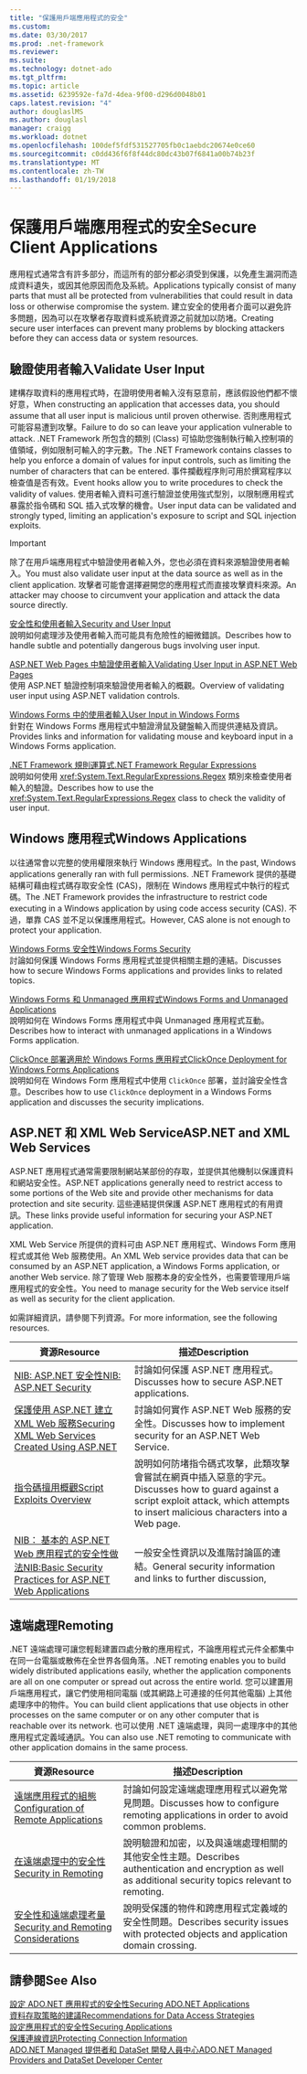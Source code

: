 ```yaml
---
title: "保護用戶端應用程式的安全"
ms.custom: 
ms.date: 03/30/2017
ms.prod: .net-framework
ms.reviewer: 
ms.suite: 
ms.technology: dotnet-ado
ms.tgt_pltfrm: 
ms.topic: article
ms.assetid: 6239592e-fa7d-4dea-9f00-d296d0048b01
caps.latest.revision: "4"
author: douglaslMS
ms.author: douglasl
manager: craigg
ms.workload: dotnet
ms.openlocfilehash: 100def5fdf531527705fb0c1aebdc20674e0ce60
ms.sourcegitcommit: c0dd436f6f8f44dc80dc43b07f6841a00b74b23f
ms.translationtype: MT
ms.contentlocale: zh-TW
ms.lasthandoff: 01/19/2018
---
```

# <a name="secure-client-applications"></a><span data-ttu-id="46a4c-102">保護用戶端應用程式的安全</span><span class="sxs-lookup"><span data-stu-id="46a4c-102">Secure Client Applications</span></span>
<span data-ttu-id="46a4c-103">應用程式通常含有許多部分，而這所有的部分都必須受到保護，以免產生漏洞而造成資料遺失，或因其他原因而危及系統。</span><span class="sxs-lookup"><span data-stu-id="46a4c-103">Applications typically consist of many parts that must all be protected from vulnerabilities that could result in data loss or otherwise compromise the system.</span></span> <span data-ttu-id="46a4c-104">建立安全的使用者介面可以避免許多問題，因為可以在攻擊者存取資料或系統資源之前就加以防堵。</span><span class="sxs-lookup"><span data-stu-id="46a4c-104">Creating secure user interfaces can prevent many problems by blocking attackers before they can access data or system resources.</span></span>  
  
## <a name="validate-user-input"></a><span data-ttu-id="46a4c-105">驗證使用者輸入</span><span class="sxs-lookup"><span data-stu-id="46a4c-105">Validate User Input</span></span>  
 <span data-ttu-id="46a4c-106">建構存取資料的應用程式時，在證明使用者輸入沒有惡意前，應該假設他們都不懷好意，</span><span class="sxs-lookup"><span data-stu-id="46a4c-106">When constructing an application that accesses data, you should assume that all user input is malicious until proven otherwise.</span></span> <span data-ttu-id="46a4c-107">否則應用程式可能容易遭到攻擊。</span><span class="sxs-lookup"><span data-stu-id="46a4c-107">Failure to do so can leave your application vulnerable to attack.</span></span> <span data-ttu-id="46a4c-108">.NET Framework 所包含的類別 (Class) 可協助您強制執行輸入控制項的值領域，例如限制可輸入的字元數。</span><span class="sxs-lookup"><span data-stu-id="46a4c-108">The .NET Framework contains classes to help you enforce a domain of values for input controls, such as limiting the number of characters that can be entered.</span></span> <span data-ttu-id="46a4c-109">事件攔截程序則可用於撰寫程序以檢查值是否有效。</span><span class="sxs-lookup"><span data-stu-id="46a4c-109">Event hooks allow you to write procedures to check the validity of values.</span></span> <span data-ttu-id="46a4c-110">使用者輸入資料可進行驗證並使用強式型別，以限制應用程式暴露於指令碼和 SQL 插入式攻擊的機會。</span><span class="sxs-lookup"><span data-stu-id="46a4c-110">User input data can be validated and strongly typed, limiting an application's exposure to script and SQL injection exploits.</span></span>  
  
> [!IMPORTANT]
>  <span data-ttu-id="46a4c-111">除了在用戶端應用程式中驗證使用者輸入外，您也必須在資料來源驗證使用者輸入。</span><span class="sxs-lookup"><span data-stu-id="46a4c-111">You must also validate user input at the data source as well as in the client application.</span></span> <span data-ttu-id="46a4c-112">攻擊者可能會選擇避開您的應用程式而直接攻擊資料來源。</span><span class="sxs-lookup"><span data-stu-id="46a4c-112">An attacker may choose to circumvent your application and attack the data source directly.</span></span>  
  
 [<span data-ttu-id="46a4c-113">安全性和使用者輸入</span><span class="sxs-lookup"><span data-stu-id="46a4c-113">Security and User Input</span></span>](../../../../docs/standard/security/security-and-user-input.md)  
 <span data-ttu-id="46a4c-114">說明如何處理涉及使用者輸入而可能具有危險性的細微錯誤。</span><span class="sxs-lookup"><span data-stu-id="46a4c-114">Describes how to handle subtle and potentially dangerous bugs involving user input.</span></span>  
  
 [<span data-ttu-id="46a4c-115">ASP.NET Web Pages 中驗證使用者輸入</span><span class="sxs-lookup"><span data-stu-id="46a4c-115">Validating User Input in ASP.NET Web Pages</span></span>](http://msdn.microsoft.com/library/4ad3dacb-89e0-4cee-89ac-40a3f2a85461)  
 <span data-ttu-id="46a4c-116">使用 ASP.NET 驗證控制項來驗證使用者輸入的概觀。</span><span class="sxs-lookup"><span data-stu-id="46a4c-116">Overview of validating user input using ASP.NET validation controls.</span></span>  
  
 [<span data-ttu-id="46a4c-117">Windows Forms 中的使用者輸入</span><span class="sxs-lookup"><span data-stu-id="46a4c-117">User Input in Windows Forms</span></span>](../../../../docs/framework/winforms/user-input-in-windows-forms.md)  
 <span data-ttu-id="46a4c-118">針對在 Windows Forms 應用程式中驗證滑鼠及鍵盤輸入而提供連結及資訊。</span><span class="sxs-lookup"><span data-stu-id="46a4c-118">Provides links and information for validating mouse and keyboard input in a Windows Forms application.</span></span>  
  
 [<span data-ttu-id="46a4c-119">.NET Framework 規則運算式</span><span class="sxs-lookup"><span data-stu-id="46a4c-119">.NET Framework Regular Expressions</span></span>](../../../../docs/standard/base-types/regular-expressions.md)  
 <span data-ttu-id="46a4c-120">說明如何使用 <xref:System.Text.RegularExpressions.Regex> 類別來檢查使用者輸入的驗證。</span><span class="sxs-lookup"><span data-stu-id="46a4c-120">Describes how to use the <xref:System.Text.RegularExpressions.Regex> class to check the validity of user input.</span></span>  
  
## <a name="windows-applications"></a><span data-ttu-id="46a4c-121">Windows 應用程式</span><span class="sxs-lookup"><span data-stu-id="46a4c-121">Windows Applications</span></span>  
 <span data-ttu-id="46a4c-122">以往通常會以完整的使用權限來執行 Windows 應用程式。</span><span class="sxs-lookup"><span data-stu-id="46a4c-122">In the past, Windows applications generally ran with full permissions.</span></span> <span data-ttu-id="46a4c-123">.NET Framework 提供的基礎結構可藉由程式碼存取安全性 (CAS)，限制在 Windows 應用程式中執行的程式碼。</span><span class="sxs-lookup"><span data-stu-id="46a4c-123">The .NET Framework provides the infrastructure to restrict code executing in a Windows application by using code access security (CAS).</span></span> <span data-ttu-id="46a4c-124">不過，單靠 CAS 並不足以保護應用程式。</span><span class="sxs-lookup"><span data-stu-id="46a4c-124">However, CAS alone is not enough to protect your application.</span></span>  
  
 [<span data-ttu-id="46a4c-125">Windows Forms 安全性</span><span class="sxs-lookup"><span data-stu-id="46a4c-125">Windows Forms Security</span></span>](../../../../docs/framework/winforms/windows-forms-security.md)  
 <span data-ttu-id="46a4c-126">討論如何保護 Windows Forms 應用程式並提供相關主題的連結。</span><span class="sxs-lookup"><span data-stu-id="46a4c-126">Discusses how to secure Windows Forms applications and provides links to related topics.</span></span>  
  
 [<span data-ttu-id="46a4c-127">Windows Forms 和 Unmanaged 應用程式</span><span class="sxs-lookup"><span data-stu-id="46a4c-127">Windows Forms and Unmanaged Applications</span></span>](../../../../docs/framework/winforms/advanced/windows-forms-and-unmanaged-applications.md)  
 <span data-ttu-id="46a4c-128">說明如何在 Windows Forms 應用程式中與 Unmanaged 應用程式互動。</span><span class="sxs-lookup"><span data-stu-id="46a4c-128">Describes how to interact with unmanaged applications in a Windows Forms application.</span></span>  
  
 [<span data-ttu-id="46a4c-129">ClickOnce 部署適用於 Windows Forms 應用程式</span><span class="sxs-lookup"><span data-stu-id="46a4c-129">ClickOnce Deployment for Windows Forms Applications</span></span>](http://msdn.microsoft.com/library/34d8c770-48f2-460c-8d67-4ea5684511df)  
 <span data-ttu-id="46a4c-130">說明如何在 Windows Form 應用程式中使用 `ClickOnce` 部署，並討論安全性含意。</span><span class="sxs-lookup"><span data-stu-id="46a4c-130">Describes how to use `ClickOnce` deployment in a Windows Forms application and discusses the security implications.</span></span>  
  
## <a name="aspnet-and-xml-web-services"></a><span data-ttu-id="46a4c-131">ASP.NET 和 XML Web Service</span><span class="sxs-lookup"><span data-stu-id="46a4c-131">ASP.NET and XML Web Services</span></span>  
 <span data-ttu-id="46a4c-132">ASP.NET 應用程式通常需要限制網站某部份的存取，並提供其他機制以保護資料和網站安全性。</span><span class="sxs-lookup"><span data-stu-id="46a4c-132">ASP.NET applications generally need to restrict access to some portions of the Web site and provide other mechanisms for data protection and site security.</span></span> <span data-ttu-id="46a4c-133">這些連結提供保護 ASP.NET 應用程式的有用資訊。</span><span class="sxs-lookup"><span data-stu-id="46a4c-133">These links provide useful information for securing your ASP.NET application.</span></span>  
  
 <span data-ttu-id="46a4c-134">XML Web Service 所提供的資料可由 ASP.NET 應用程式、Windows Form 應用程式或其他 Web 服務使用。</span><span class="sxs-lookup"><span data-stu-id="46a4c-134">An XML Web service provides data that can be consumed by an ASP.NET application, a Windows Forms application, or another Web service.</span></span> <span data-ttu-id="46a4c-135">除了管理 Web 服務本身的安全性外，也需要管理用戶端應用程式的安全性。</span><span class="sxs-lookup"><span data-stu-id="46a4c-135">You need to manage security for the Web service itself as well as security for the client application.</span></span>  
  
 <span data-ttu-id="46a4c-136">如需詳細資訊，請參閱下列資源。</span><span class="sxs-lookup"><span data-stu-id="46a4c-136">For more information, see the following resources.</span></span>  
  
|<span data-ttu-id="46a4c-137">資源</span><span class="sxs-lookup"><span data-stu-id="46a4c-137">Resource</span></span>|<span data-ttu-id="46a4c-138">描述</span><span class="sxs-lookup"><span data-stu-id="46a4c-138">Description</span></span>|  
|--------------|-----------------|  
|[<span data-ttu-id="46a4c-139">NIB: ASP.NET 安全性</span><span class="sxs-lookup"><span data-stu-id="46a4c-139">NIB: ASP.NET Security</span></span>](http://msdn.microsoft.com/library/04b37532-18d9-40b4-8e5f-ee09a70b311d)|<span data-ttu-id="46a4c-140">討論如何保護 ASP.NET 應用程式。</span><span class="sxs-lookup"><span data-stu-id="46a4c-140">Discusses how to secure ASP.NET applications.</span></span>|  
|[<span data-ttu-id="46a4c-141">保護使用 ASP.NET 建立 XML Web 服務</span><span class="sxs-lookup"><span data-stu-id="46a4c-141">Securing XML Web Services Created Using ASP.NET</span></span>](http://msdn.microsoft.com/library/354b2ab1-2782-4542-b32a-dc560178b90c)|<span data-ttu-id="46a4c-142">討論如何實作 ASP.NET Web 服務的安全性。</span><span class="sxs-lookup"><span data-stu-id="46a4c-142">Discusses how to implement security for an ASP.NET Web Service.</span></span>|  
|[<span data-ttu-id="46a4c-143">指令碼擅用概觀</span><span class="sxs-lookup"><span data-stu-id="46a4c-143">Script Exploits Overview</span></span>](http://msdn.microsoft.com/library/772c7312-211a-4eb3-8d6e-eec0aa1dcc07)|<span data-ttu-id="46a4c-144">說明如何防堵指令碼式攻擊，此類攻擊會嘗試在網頁中插入惡意的字元。</span><span class="sxs-lookup"><span data-stu-id="46a4c-144">Discusses how to guard against a script exploit attack, which attempts to insert malicious characters into a Web page.</span></span>|  
|[<span data-ttu-id="46a4c-145">NIB： 基本的 ASP.NET Web 應用程式的安全性做法</span><span class="sxs-lookup"><span data-stu-id="46a4c-145">NIB:Basic Security Practices for ASP.NET Web Applications</span></span>](http://msdn.microsoft.com/library/94a52ab8-731d-417e-b997-721baf43df38)|<span data-ttu-id="46a4c-146">一般安全性資訊以及進階討論區的連結。</span><span class="sxs-lookup"><span data-stu-id="46a4c-146">General security information and links to further discussion,</span></span>|  
  
## <a name="remoting"></a><span data-ttu-id="46a4c-147">遠端處理</span><span class="sxs-lookup"><span data-stu-id="46a4c-147">Remoting</span></span>  
 <span data-ttu-id="46a4c-148">.NET 遠端處理可讓您輕鬆建置四處分散的應用程式，不論應用程式元件全都集中在同一台電腦或散佈在全世界各個角落。</span><span class="sxs-lookup"><span data-stu-id="46a4c-148">.NET remoting enables you to build widely distributed applications easily, whether the application components are all on one computer or spread out across the entire world.</span></span> <span data-ttu-id="46a4c-149">您可以建置用戶端應用程式，讓它們使用相同電腦 (或其網路上可連接的任何其他電腦) 上其他處理序中的物件。</span><span class="sxs-lookup"><span data-stu-id="46a4c-149">You can build client applications that use objects in other processes on the same computer or on any other computer that is reachable over its network.</span></span> <span data-ttu-id="46a4c-150">也可以使用 .NET 遠端處理，與同一處理序中的其他應用程式定義域通訊。</span><span class="sxs-lookup"><span data-stu-id="46a4c-150">You can also use .NET remoting to communicate with other application domains in the same process.</span></span>  
  
|<span data-ttu-id="46a4c-151">資源</span><span class="sxs-lookup"><span data-stu-id="46a4c-151">Resource</span></span>|<span data-ttu-id="46a4c-152">描述</span><span class="sxs-lookup"><span data-stu-id="46a4c-152">Description</span></span>|  
|--------------|-----------------|  
|[<span data-ttu-id="46a4c-153">遠端應用程式的組態</span><span class="sxs-lookup"><span data-stu-id="46a4c-153">Configuration of Remote Applications</span></span>](http://msdn.microsoft.com/library/92c0c097-d984-4315-835b-7490ecdf1097)|<span data-ttu-id="46a4c-154">討論如何設定遠端處理應用程式以避免常見問題。</span><span class="sxs-lookup"><span data-stu-id="46a4c-154">Discusses how to configure remoting applications in order to avoid common problems.</span></span>|  
|[<span data-ttu-id="46a4c-155">在遠端處理中的安全性</span><span class="sxs-lookup"><span data-stu-id="46a4c-155">Security in Remoting</span></span>](http://msdn.microsoft.com/library/9574262c-d4b1-41c5-8600-24ff147c0add)|<span data-ttu-id="46a4c-156">說明驗證和加密，以及與遠端處理相關的其他安全性主題。</span><span class="sxs-lookup"><span data-stu-id="46a4c-156">Describes authentication and encryption as well as additional security topics relevant to remoting.</span></span>|  
|[<span data-ttu-id="46a4c-157">安全性和遠端處理考量</span><span class="sxs-lookup"><span data-stu-id="46a4c-157">Security and Remoting Considerations</span></span>](../../../../docs/framework/misc/security-and-remoting-considerations.md)|<span data-ttu-id="46a4c-158">說明受保護的物件和跨應用程式定義域的安全性問題。</span><span class="sxs-lookup"><span data-stu-id="46a4c-158">Describes security issues with protected objects and application domain crossing.</span></span>|  
  
## <a name="see-also"></a><span data-ttu-id="46a4c-159">請參閱</span><span class="sxs-lookup"><span data-stu-id="46a4c-159">See Also</span></span>  
 [<span data-ttu-id="46a4c-160">設定 ADO.NET 應用程式的安全性</span><span class="sxs-lookup"><span data-stu-id="46a4c-160">Securing ADO.NET Applications</span></span>](../../../../docs/framework/data/adonet/securing-ado-net-applications.md)  
 [<span data-ttu-id="46a4c-161">資料存取策略的建議</span><span class="sxs-lookup"><span data-stu-id="46a4c-161">Recommendations for Data Access Strategies</span></span>](http://msdn.microsoft.com/library/72411f32-d12a-4de8-b961-e54fca7faaf5)  
 [<span data-ttu-id="46a4c-162">設定應用程式的安全性</span><span class="sxs-lookup"><span data-stu-id="46a4c-162">Securing Applications</span></span>](/visualstudio/ide/securing-applications)  
 [<span data-ttu-id="46a4c-163">保護連線資訊</span><span class="sxs-lookup"><span data-stu-id="46a4c-163">Protecting Connection Information</span></span>](../../../../docs/framework/data/adonet/protecting-connection-information.md)  
 [<span data-ttu-id="46a4c-164">ADO.NET Managed 提供者和 DataSet 開發人員中心</span><span class="sxs-lookup"><span data-stu-id="46a4c-164">ADO.NET Managed Providers and DataSet Developer Center</span></span>](http://go.microsoft.com/fwlink/?LinkId=217917)
